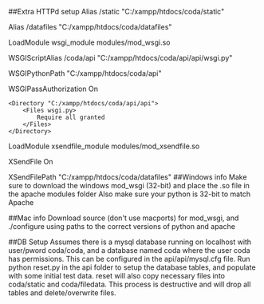 ##Extra HTTPd setup
Alias /static "C:/xampp/htdocs/coda/static"

Alias /datafiles "C:/xampp/htdocs/coda/datafiles"

LoadModule wsgi_module modules/mod_wsgi.so

WSGIScriptAlias /coda/api "C:/xampp/htdocs/coda/api/api/wsgi.py"

WSGIPythonPath "C:/xampp/htdocs/coda/api"

WSGIPassAuthorization On

    <Directory "C:/xampp/htdocs/coda/api/api">
        <Files wsgi.py>
            Require all granted
        </Files>
    </Directory>

LoadModule xsendfile_module modules/mod_xsendfile.so

XSendFile On

XSendFilePath "C:/xampp/htdocs/coda/datafiles"
##Windows info
Make sure to download the windows mod_wsgi (32-bit) and place the .so file in the apache modules folder
Also make sure your python is 32-bit to match Apache

##Mac info
Download source (don't use macports) for mod_wsgi, and ./configure using paths to the correct versions of python and apache

##DB Setup
Assumes there is a mysql database running on localhost with user/pword coda/coda, and a database named coda where the user coda has permissions.  This can be configured in the api/api/mysql.cfg file.
Run python reset.py in the api folder to setup the database tables, and populate with some initial test data.  reset will also copy necessary files into coda/static and coda/filedata.  This process is destructive and will drop all tables and delete/overwrite files.